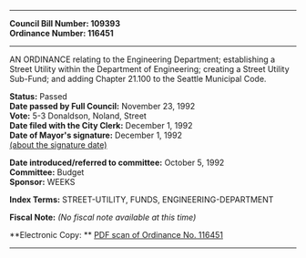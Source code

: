 * * * * *  
  
**Council Bill Number: [](#h0)[](#h2)109393**   
**Ordinance Number: 116451**  
  
* * * * *  
  
AN ORDINANCE relating to the Engineering Department; establishing a Street Utility within the Department of Engineering; creating a Street Utility Sub-Fund; and adding Chapter 21.100 to the Seattle Municipal Code.  
  
**Status:** Passed   
**Date passed by Full Council:** November 23, 1992   
**Vote:** 5-3 Donaldson, Noland, Street   
**Date filed with the City Clerk:** December 1, 1992   
**Date of Mayor's signature:** December 1, 1992   
[(about the signature date)](/~public/approvaldate.htm)   
  
  
**Date introduced/referred to committee:** October 5, 1992   
**Committee:** Budget   
**Sponsor:** WEEKS   
  
**Index Terms:** STREET-UTILITY, FUNDS, ENGINEERING-DEPARTMENT  
  
**Fiscal Note:** *(No fiscal note available at this time)*  
  
**Electronic Copy: ** [PDF scan of Ordinance No. 116451](/~archives/Ordinances/Ord_116451.pdf)  
  
* * * * *  

